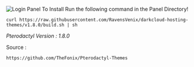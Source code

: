 ![Login Panel](https://a.uguu.se/AOVkMDEG.PNG)
To Install Run the following command in the Panel Directory!
```
curl https://raw.githubusercontent.com/RavensVenix/darkcloud-hosting-themes/v1.8.0/build.sh | sh
```

*Pterodactyl Version : 1.8.0*

Source :
```
https://github.com/TheFonix/Pterodactyl-Themes
```
